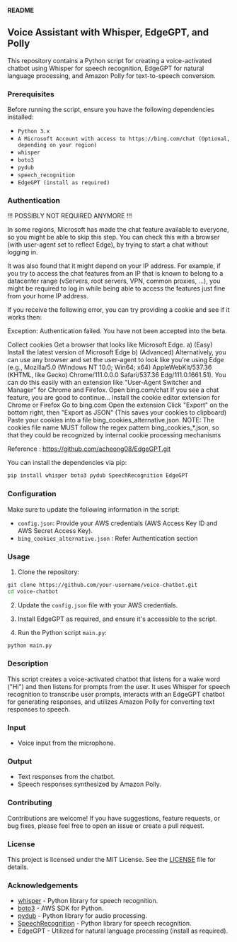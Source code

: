 **README**

## Voice Assistant with Whisper, EdgeGPT, and Polly

This repository contains a Python script for creating a voice-activated chatbot using Whisper for speech recognition, EdgeGPT for natural language processing, and Amazon Polly for text-to-speech conversion.

### Prerequisites

Before running the script, ensure you have the following dependencies installed:

- `Python 3.x`
- `A Microsoft Account with access to https://bing.com/chat (Optional, depending on your region)`
- `whisper`
- `boto3`
- `pydub`
- `speech_recognition`
- `EdgeGPT (install as required)`

### Authentication
!!! POSSIBLY NOT REQUIRED ANYMORE !!!

In some regions, Microsoft has made the chat feature available to everyone, so you might be able to skip this step. You can check this with a browser (with user-agent set to reflect Edge), by trying to start a chat without logging in.

It was also found that it might depend on your IP address. For example, if you try to access the chat features from an IP that is known to belong to a datacenter range (vServers, root servers, VPN, common proxies, ...), you might be required to log in while being able to access the features just fine from your home IP address.

If you receive the following error, you can try providing a cookie and see if it works then:

Exception: Authentication failed. You have not been accepted into the beta.

Collect cookies
Get a browser that looks like Microsoft Edge.
a) (Easy) Install the latest version of Microsoft Edge
b) (Advanced) Alternatively, you can use any browser and set the user-agent to look like you're using Edge (e.g., Mozilla/5.0 (Windows NT 10.0; Win64; x64) AppleWebKit/537.36 (KHTML, like Gecko) Chrome/111.0.0.0 Safari/537.36 Edg/111.0.1661.51). You can do this easily with an extension like "User-Agent Switcher and Manager" for Chrome and Firefox.
Open bing.com/chat
If you see a chat feature, you are good to continue...
Install the cookie editor extension for Chrome or Firefox
Go to bing.com
Open the extension
Click "Export" on the bottom right, then "Export as JSON" (This saves your cookies to clipboard)
Paste your cookies into a file bing_cookies_alternative.json.
NOTE: The cookies file name MUST follow the regex pattern bing_cookies_*.json, so that they could be recognized by internal cookie processing mechanisms

Reference : https://github.com/acheong08/EdgeGPT.git

You can install the dependencies via pip:

```bash
pip install whisper boto3 pydub SpeechRecognition EdgeGPT
```

### Configuration

Make sure to update the following information in the script:

- `config.json`: Provide your AWS credentials (AWS Access Key ID and AWS Secret Access Key).
- `bing_cookies_alternative.json` : Refer Authentication section

### Usage

1. Clone the repository:

```bash
git clone https://github.com/your-username/voice-chatbot.git
cd voice-chatbot
```

2. Update the `config.json` file with your AWS credentials.

3. Install EdgeGPT as required, and ensure it's accessible to the script.

4. Run the Python script `main.py`:

```bash
python main.py
```

### Description

This script creates a voice-activated chatbot that listens for a wake word ("Hi") and then listens for prompts from the user. It uses Whisper for speech recognition to transcribe user prompts, interacts with an EdgeGPT chatbot for generating responses, and utilizes Amazon Polly for converting text responses to speech.

### Input

- Voice input from the microphone.

### Output

- Text responses from the chatbot.
- Speech responses synthesized by Amazon Polly.

### Contributing

Contributions are welcome! If you have suggestions, feature requests, or bug fixes, please feel free to open an issue or create a pull request.

### License

This project is licensed under the MIT License. See the [LICENSE](LICENSE) file for details.

### Acknowledgements

- [whisper](https://github.com/canelmas/whisper) - Python library for speech recognition.
- [boto3](https://github.com/boto/boto3) - AWS SDK for Python.
- [pydub](https://github.com/jiaaro/pydub) - Python library for audio processing.
- [SpeechRecognition](https://github.com/Uberi/speech_recognition) - Python library for speech recognition.
- EdgeGPT - Utilized for natural language processing (install as required).
